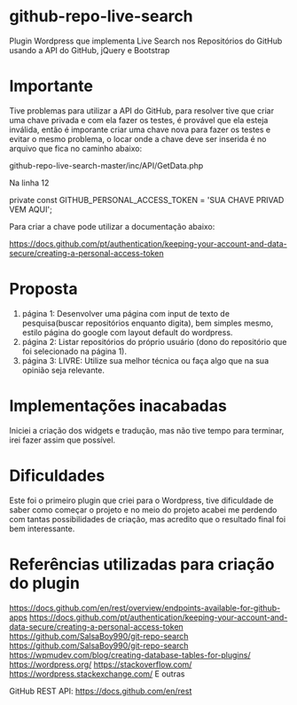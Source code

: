 # github-repo-live-search
Plugin Wordpress que implementa Live Search nos Repositórios do GitHub usando a API do GitHub, jQuery e Bootstrap

# Importante
Tive problemas para utilizar a API do GitHub, para resolver tive que criar uma chave privada e com ela fazer os testes, é provável que ela esteja inválida, então é imporante criar uma chave nova para fazer os testes e evitar o mesmo problema, o locar onde a chave deve ser inserida é no arquivo que fica no caminho abaixo:

github-repo-live-search-master/inc/API/GetData.php

Na linha 12

private const GITHUB_PERSONAL_ACCESS_TOKEN = 'SUA CHAVE PRIVAD VEM AQUI';

Para criar a chave pode utilizar a documentação abaixo:

https://docs.github.com/pt/authentication/keeping-your-account-and-data-secure/creating-a-personal-access-token

# Proposta
1. página 1: Desenvolver uma página com input de texto de pesquisa(buscar repositórios enquanto digita), bem simples mesmo, estilo página do google com layout default do wordpress.
2. página 2: Listar repositórios do próprio usuário (dono do repositório que foi selecionado na página 1).
3. página 3: LIVRE: Utilize sua melhor técnica ou faça algo que na sua opinião seja relevante.

# Implementações inacabadas
Iniciei a criação dos widgets e tradução, mas não tive tempo para terminar, irei fazer assim que possível.

# Dificuldades
Este foi o primeiro plugin que criei para o Wordpress, tive dificuldade de saber como começar o projeto e no meio do projeto acabei me perdendo com tantas possibilidades de criação, mas acredito que o resultado final foi bem interessante.

# Referências utilizadas para criação do plugin
https://docs.github.com/en/rest/overview/endpoints-available-for-github-apps
https://docs.github.com/pt/authentication/keeping-your-account-and-data-secure/creating-a-personal-access-token
https://github.com/SalsaBoy990/git-repo-search
https://github.com/SalsaBoy990/git-repo-search
https://wpmudev.com/blog/creating-database-tables-for-plugins/
https://wordpress.org/
https://stackoverflow.com/
https://wordpress.stackexchange.com/
E outras

GitHub REST API: https://docs.github.com/en/rest

